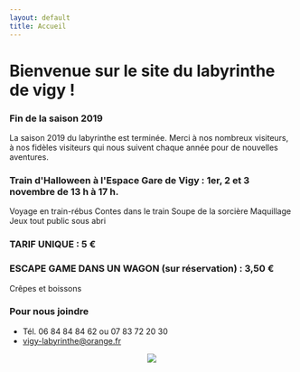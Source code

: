 ```yaml
---
layout: default
title: Accueil
---
```


<h1> Bienvenue sur le site du labyrinthe de vigy ! </h1>



### Fin de la saison 2019

La saison 2019 du labyrinthe est terminée. Merci à nos nombreux visiteurs, à nos fidèles visiteurs qui nous suivent chaque année pour de nouvelles aventures. 


### Train d'Halloween à l'Espace Gare de Vigy : 1er, 2 et 3 novembre de 13 h à 17 h. 

Voyage en train-rébus
Contes dans le train
Soupe de la sorcière
Maquillage
Jeux tout public sous abri
  ### TARIF UNIQUE : 5 €

### ESCAPE GAME DANS UN WAGON (sur réservation) : 3,50 €

Crêpes et boissons



### Pour nous joindre
* Tél. 06 84 84 84 62
ou 07 83 72 20 30
* vigy-labyrinthe@orange.fr

<center>
<img src="{{ site.baseurl }}public/img/oie.jpg">
</center>
